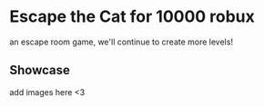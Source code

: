 # Escape the Cat for 10000 robux
an escape room game, we'll continue to create more levels!

## Showcase
add images here <3